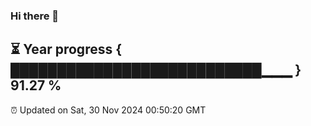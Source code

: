 ### Hi there 👋
⏳ Year progress { ███████████████████████████▁▁▁ } 91.27 %
---
⏰ Updated on Sat, 30 Nov 2024 00:50:20 GMT

